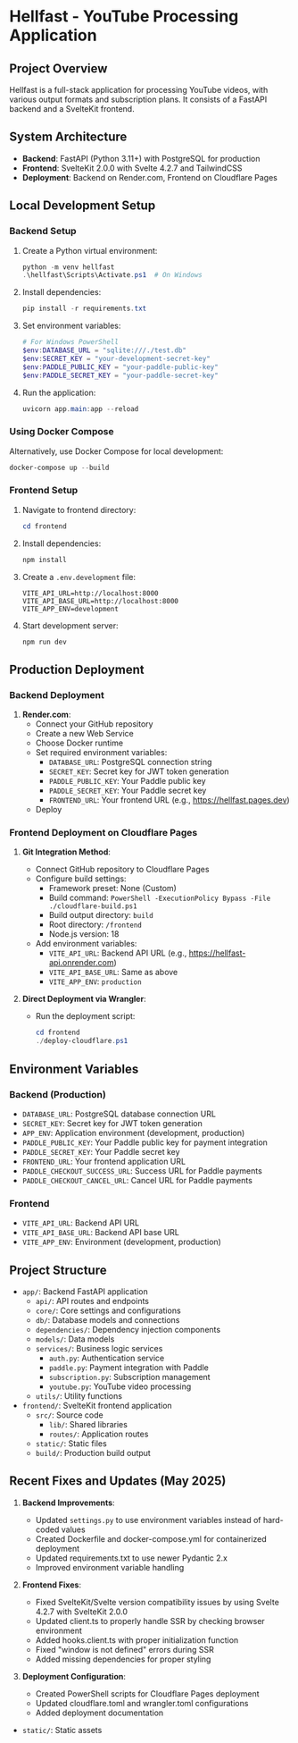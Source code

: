 # Hellfast - YouTube Processing Application

## Project Overview
Hellfast is a full-stack application for processing YouTube videos, with various output formats and subscription plans. It consists of a FastAPI backend and a SvelteKit frontend.

## System Architecture
- **Backend**: FastAPI (Python 3.11+) with PostgreSQL for production
- **Frontend**: SvelteKit 2.0.0 with Svelte 4.2.7 and TailwindCSS
- **Deployment**: Backend on Render.com, Frontend on Cloudflare Pages

## Local Development Setup

### Backend Setup
1. Create a Python virtual environment:
   ```powershell
   python -m venv hellfast
   .\hellfast\Scripts\Activate.ps1  # On Windows
   ```

2. Install dependencies:
   ```powershell
   pip install -r requirements.txt
   ```

3. Set environment variables:
   ```powershell
   # For Windows PowerShell
   $env:DATABASE_URL = "sqlite:///./test.db"
   $env:SECRET_KEY = "your-development-secret-key"
   $env:PADDLE_PUBLIC_KEY = "your-paddle-public-key"
   $env:PADDLE_SECRET_KEY = "your-paddle-secret-key"
   ```

4. Run the application:
   ```powershell
   uvicorn app.main:app --reload
   ```

### Using Docker Compose
Alternatively, use Docker Compose for local development:
```powershell
docker-compose up --build
```

### Frontend Setup
1. Navigate to frontend directory:
   ```powershell
   cd frontend
   ```

2. Install dependencies:
   ```powershell
   npm install
   ```

3. Create a `.env.development` file:
   ```
   VITE_API_URL=http://localhost:8000
   VITE_API_BASE_URL=http://localhost:8000
   VITE_APP_ENV=development
   ```

4. Start development server:
   ```powershell
   npm run dev
   ```

## Production Deployment

### Backend Deployment
1. **Render.com**:
   - Connect your GitHub repository
   - Create a new Web Service
   - Choose Docker runtime
   - Set required environment variables:
     - `DATABASE_URL`: PostgreSQL connection string
     - `SECRET_KEY`: Secret key for JWT token generation
     - `PADDLE_PUBLIC_KEY`: Your Paddle public key
     - `PADDLE_SECRET_KEY`: Your Paddle secret key
     - `FRONTEND_URL`: Your frontend URL (e.g., https://hellfast.pages.dev)
   - Deploy

### Frontend Deployment on Cloudflare Pages
1. **Git Integration Method**:
   - Connect GitHub repository to Cloudflare Pages
   - Configure build settings:
     - Framework preset: None (Custom)
     - Build command: `PowerShell -ExecutionPolicy Bypass -File ./cloudflare-build.ps1`
     - Build output directory: `build`
     - Root directory: `/frontend`
     - Node.js version: 18
   - Add environment variables:
     - `VITE_API_URL`: Backend API URL (e.g., https://hellfast-api.onrender.com)
     - `VITE_API_BASE_URL`: Same as above
     - `VITE_APP_ENV`: `production`

2. **Direct Deployment via Wrangler**:
   - Run the deployment script:
     ```powershell
     cd frontend
     ./deploy-cloudflare.ps1
     ```

## Environment Variables

### Backend (Production)
- `DATABASE_URL`: PostgreSQL database connection URL
- `SECRET_KEY`: Secret key for JWT token generation
- `APP_ENV`: Application environment (development, production)
- `PADDLE_PUBLIC_KEY`: Your Paddle public key for payment integration
- `PADDLE_SECRET_KEY`: Your Paddle secret key
- `FRONTEND_URL`: Your frontend application URL
- `PADDLE_CHECKOUT_SUCCESS_URL`: Success URL for Paddle payments
- `PADDLE_CHECKOUT_CANCEL_URL`: Cancel URL for Paddle payments

### Frontend
- `VITE_API_URL`: Backend API URL
- `VITE_API_BASE_URL`: Backend API base URL
- `VITE_APP_ENV`: Environment (development, production)

## Project Structure
- `app/`: Backend FastAPI application
  - `api/`: API routes and endpoints
  - `core/`: Core settings and configurations
  - `db/`: Database models and connections
  - `dependencies/`: Dependency injection components
  - `models/`: Data models
  - `services/`: Business logic services
    - `auth.py`: Authentication service
    - `paddle.py`: Payment integration with Paddle
    - `subscription.py`: Subscription management
    - `youtube.py`: YouTube video processing
  - `utils/`: Utility functions
- `frontend/`: SvelteKit frontend application
  - `src/`: Source code
    - `lib/`: Shared libraries
    - `routes/`: Application routes
  - `static/`: Static files
  - `build/`: Production build output

## Recent Fixes and Updates (May 2025)

1. **Backend Improvements**:
   - Updated `settings.py` to use environment variables instead of hard-coded values
   - Created Dockerfile and docker-compose.yml for containerized deployment
   - Updated requirements.txt to use newer Pydantic 2.x
   - Improved environment variable handling

2. **Frontend Fixes**:
   - Fixed SvelteKit/Svelte version compatibility issues by using Svelte 4.2.7 with SvelteKit 2.0.0
   - Updated client.ts to properly handle SSR by checking browser environment
   - Added hooks.client.ts with proper initialization function
   - Fixed "window is not defined" errors during SSR
   - Added missing dependencies for proper styling

3. **Deployment Configuration**:
   - Created PowerShell scripts for Cloudflare Pages deployment
   - Updated cloudflare.toml and wrangler.toml configurations
   - Added deployment documentation
  - `static/`: Static assets
